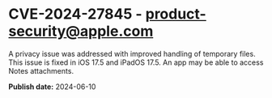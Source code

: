 # CVE-2024-27845 - product-security@apple.com

A privacy issue was addressed with improved handling of temporary files. This issue is fixed in iOS 17.5 and iPadOS 17.5. An app may be able to access Notes attachments.

**Publish date:** 2024-06-10

